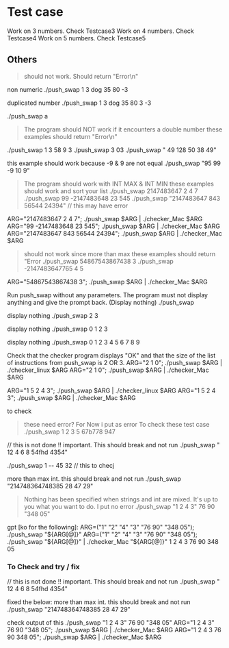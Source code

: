 # Test case

Work on 3 numbers. Check Testcase3
Work on 4 numbers. Check Testcase4
Work on 5 numbers. Check Testcase5

## Others

>should not work.
Should return "Error\n"

non numeric
./push_swap 1 3 dog 35 80 -3

duplicated number
./push_swap 1 3 dog 35 80 3 -3

./push_swap a

>The program should NOT work if it encounters a double number
>these examples should return "Error\n"

./push_swap 1 3 58 9 3
./push_swap 3 03
./push_swap " 49 128     50 38   49"

this example should work because -9 & 9 are not equal
./push_swap "95 99 -9 10 9"

>The program should work with INT MAX & INT MIN
>these examples should work and sort your list
./push_swap 2147483647 2 4 7
./push_swap 99 -2147483648 23 545
./push_swap "2147483647 843 56544 24394" // this may have error

ARG="2147483647 2 4 7"; ./push_swap $ARG | ./checker_Mac $ARG
ARG="99 -2147483648 23 545"; ./push_swap $ARG | ./checker_Mac $ARG
ARG="2147483647 843 56544 24394"; ./push_swap $ARG | ./checker_Mac $ARG

>should not work since more than max
>these examples should return "Error
./push_swap 54867543867438 3
./push_swap -2147483647765 4 5

ARG="54867543867438 3"; ./push_swap $ARG | ./checker_Mac $ARG

Run push_swap without any parameters. The program must not
display anything and give the prompt back. (Display nothing)
./push_swap

display nothing
./push_swap 2 3

display nothing
./push_swap 0 1 2 3

display nothing
./push_swap 0 1 2 3 4 5 6 7 8 9

Check that the checker program displays "OK" and that the
size of the list of instructions from push_swap is 2 OR 3.
ARG="2 1 0"; ./push_swap $ARG | ./checker_linux $ARG
ARG="2 1 0"; ./push_swap $ARG | ./checker_Mac $ARG

ARG="1 5 2 4 3"; ./push_swap $ARG | ./checker_linux $ARG
ARG="1 5 2 4 3"; ./push_swap $ARG | ./checker_Mac $ARG


to check
>these need error? For Now i put as error
>To check these test case
./push_swap 1 2 3 5 67b778 947

// this is not done !! important. This should break and not run
./push_swap " 12 4 6 8 54fhd 4354"

./push_swap 1 --    45 32  // this to checj

more than max int. this should break and not run
./push_swap "214748364748385 28 47 29"

>Nothing has been specified when strings and int are mixed. It's up to you what you want to do.
>I put no error
./push_swap "1 2 4 3" 76 90 "348 05"

gpt [ko for the following]:
ARG=("1" "2" "4" "3" "76 90" "348 05"); ./push_swap "${ARG[@]}"
ARG=("1" "2" "4" "3" "76 90" "348 05"); ./push_swap "${ARG[@]}" | ./checker_Mac "${ARG[@]}"
1 2 4 3 76 90 348 05

### To Check and try / fix

// this is not done !! important. This should break and not run
./push_swap " 12 4 6 8 54fhd 4354"

fixed the below:
more than max int. this should break and not run
./push_swap "214748364748385 28 47 29"

check output of this
./push_swap "1 2 4 3" 76 90 "348 05"
ARG="1 2 4 3" 76 90 "348 05"; ./push_swap $ARG | ./checker_Mac $ARG
ARG="1 2 4 3 76 90 348 05"; ./push_swap $ARG | ./checker_Mac $ARG
